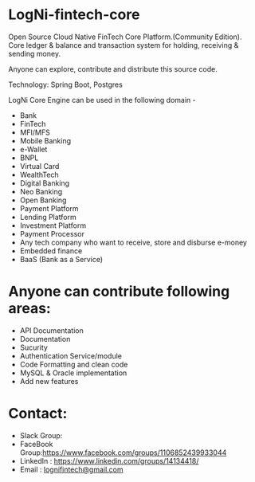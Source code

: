 # LogNi-fintech-core
Open Source Cloud Native FinTech Core Platform.(Community Edition).
Core ledger &amp; balance and transaction system for holding, receiving &amp; sending money.

Anyone can explore, contribute and distribute this source code. 

Technology: Spring Boot, Postgres

LogNi Core Engine can be used in the following domain - 
- Bank
- FinTech
- MFI/MFS
- Mobile Banking
- e-Wallet
- BNPL
- Virtual Card
- WealthTech
- Digital Banking
- Neo Banking
- Open Banking
- Payment Platform
- Lending Platform
- Investment Platform
- Payment Processor
- Any tech company who want to receive, store and disburse e-money
- Embedded finance
- BaaS (Bank as a Service)

# Anyone can contribute following areas:

- API Documentation
- Documentation
- Sucurity 
- Authentication Service/module
- Code Formatting and clean code
- MySQL & Oracle implementation
- Add new features

# Contact:
- Slack Group:
- FaceBook Group:https://www.facebook.com/groups/1106852439933044
- LinkedIn : https://www.linkedin.com/groups/14134418/
- Email :  lognifintech@gmail.com

